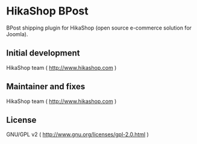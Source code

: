 # HikaShop BPost

BPost shipping plugin for HikaShop (open source e-commerce solution for Joomla).

## Initial development
HikaShop team ( http://www.hikashop.com )

## Maintainer and fixes
HikaShop team ( http://www.hikashop.com )

## License
GNU/GPL v2 ( http://www.gnu.org/licenses/gpl-2.0.html )
